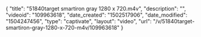 {
    "title": "51840target smartiron gray 1280 x 720.m4v",
    "description": "",
    "videoid": "109963618",
    "date_created": "1502517906",
    "date_modified": "1504247456",
    "type": "captivate",
    "layout": "video",
    "url": "\/v\/51840target-smartiron-gray-1280-x-720-m4v\/109963618"
}